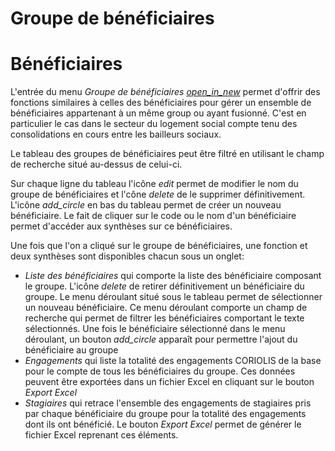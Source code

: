 # <div class="text-h4 pb-3" id="beneficiary_group">Groupe de bénéficiaires</div>

# <div class="text-h4 pb-3" id="beneficiary">Bénéficiaires</div>

L'entrée du menu *Groupe de bénéficiaires* <a href="/beneficiary_group/"><i class="material-icons">open_in_new</i></a> permet d'offrir des fonctions similaires à celles des bénéficiaires pour gérer un ensemble de bénéficiaires appartenant à un même group ou ayant fusionné. C'est en particulier le cas dans le secteur du logement social compte tenu des consolidations en cours entre les bailleurs sociaux.

Le tableau des groupes de bénéficiaires peut être filtré en utilisant le champ de recherche situé au-dessus de celui-ci.

Sur chaque ligne du tableau l'icône <i class="material-icons">edit</i> permet de modifier le nom du groupe de bénéficiaires et l'cône <i class="material-icons">delete</i> de le supprimer définitivement. L'icône <i class="material-icons">add_circle</i> en bas du tableau permet de créer un nouveau bénéficiaire. Le fait de cliquer sur le code ou le nom d'un bénéficiaire permet d'accéder aux synthèses sur ce bénéficiaires.

Une fois que l'on a cliqué sur le groupe de bénéficiaires, une fonction et deux synthèses sont disponibles chacun sous un onglet:
* *Liste des bénéficiaires* qui comporte la liste des bénéficiaire composant le groupe. L'icône <i class="material-icons">delete</i> de retirer définitivement un bénéficiaire du groupe. Le menu déroulant situé sous le tableau permet de sélectionner un nouveau bénéficiaire. Ce menu déroulant comporte un champ de recherche qui permet de filtrer les bénéficiaires comportant le texte sélectionnés. Une fois le bénéficiaire sélectionné dans le menu déroulant, un bouton <i class="material-icons">add_circle</i> apparaît pour permettre l'ajout du bénéficiaire au groupe
* *Engagements* qui liste la totalité des engagements CORIOLIS de la base pour le compte de tous les bénéficiaires du groupe. Ces données peuvent être exportées dans un fichier Excel en cliquant sur le bouton *Export Excel*
* *Stagiaires* qui retrace l'ensemble des engagements de stagiaires pris par chaque bénéficiaire du groupe pour la totalité des engagements dont ils ont bénéficié. Le bouton *Export Excel* permet de générer le fichier Excel reprenant ces éléments.

